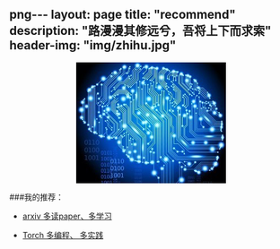 png---
layout: page
title: "recommend"
description: "路漫漫其修远兮，吾将上下而求索"
header-img: "img/zhihu.jpg"
---


<center>
    <p><img src="https://raw.githubusercontent.com/AlbertLZG/AlbertLZG.github.io/master/img/blog_logo.png" align="center"></p>
</center>


###我的推荐：


- [arxiv 多读paper、多学习](https://arxiv.org/)

- [Torch 多编程、 多实践](http://torch.ch/)








